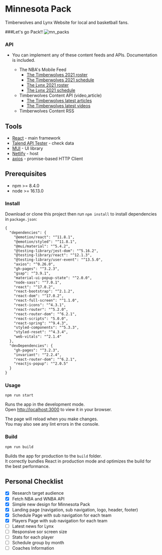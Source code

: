 # Minnesota Pack

Timberwolves and Lynx Website for local and basketball fans. 

###Let's go Pack!!
![mn_packs](http://g.recordit.co/Md2zT2OLod.gif)
### API
- You can implement any of these content feeds and APIs. Documentation is included.
  
  - The NBA's Mobile Feed
    - [The Timberwolves 2021 roster](https://data.nba.com/data/10s/v2015/json/mobile_teams/nba/2021/teams/timberwolves_roster.json)
    - [The Timberwolves 2021 schedule](https://data.nba.com/data/10s/v2015/json/mobile_teams/nba/2021/teams/timberwolves_schedule.json)
    - [The Lynx 2021 roster](https://data.wnba.com/data/10s/v2015/json/mobile_teams/wnba/2021/teams/lynx_roster.json)
    - [The Lynx 2021 schedule](https://data.wnba.com/data/10s/v2015/json/mobile_teams/wnba/2021/teams/lynx_schedule.json)
  - Timberwolves Content API (video,article)
    - [The Timberwolves latest articles](https://api.nba.net/2/timberwolves/article/?count=4)
    - [The Timberwolves latest videos](https://api.nba.net/2/timberwolves/video/?count=4)
  - Timberwolves Content RSS

## Tools
- [React](https://reactjs.org/) - main framework
- [Talend API Tester](https://www.talend.com/) - check data
- [MUI](https://mui.com/) - UI library
- [Netlify](https://www.netlify.com/) - host
- [axios](https://axios-http.com/) - promise-based HTTP Client


## Prerequisites
- npm >= 8.4.0
- node >= 16.13.0

### Install

Download or clone this project then run `npm install` to install
dependencies in `package.json`:
```html
{
  "dependencies": {
    "@emotion/react": "^11.8.1",
    "@emotion/styled": "^11.8.1",
    "@mui/material": "^5.4.2",
    "@testing-library/jest-dom": "^5.16.2",
    "@testing-library/react": "^12.1.3",
    "@testing-library/user-event": "^13.5.0",
    "axios": "^0.26.0",
    "gh-pages": "^3.2.3",
    "gsap": "^3.9.1",
    "material-ui-popup-state": "^2.0.0",
    "node-sass": "^7.0.1",
    "react": "^17.0.2",
    "react-bootstrap": "^2.1.2",
    "react-dom": "^17.0.2",
    "react-full-screen": "^1.1.0",
    "react-icons": "^4.3.1",
    "react-router": "^5.2.0",
    "react-router-dom": "^6.2.1",
    "react-scripts": "5.0.0",
    "react-spring": "^9.4.3",
    "styled-components": "^5.3.3",
    "styled-reset": "^4.3.4",
    "web-vitals": "^2.1.4"
  },
  "devDependencies": {
    "gh-pages": "^3.2.3",
    "invariant": "^2.2.4",
    "react-router-dom": "^6.2.1",
    "reactjs-popup": "^2.0.5"
  }
}
```
### Usage
`
npm run start
`

Runs the app in the development mode.\
Open [http://localhost:3000](http://localhost:3000) to view it in your browser.

The page will reload when you make changes.\
You may also see any lint errors in the console.

### Build

`npm run build`

Builds the app for production to the `build` folder.\
It correctly bundles React in production mode and optimizes the build for the best performance.

## Personal Checklist
- [x] Research target audience
- [x] Fetch NBA and WNBA API
- [x] Simple new design for Minnesota Pack
- [x] Landing page (navigation, sub navigation, logo, header, footer)
- [x] Schedule Page with sub navigation for each team
- [x] Players Page with sub navigation for each team
- [ ] Latest news for Lynx
- [ ] Responsive sor screen size
- [ ] Stats  for each player
- [ ] Schedule group by month
- [ ] Coaches Information
